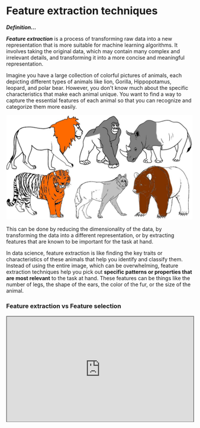 # Feature extraction techniques

<aside>

**_Definition..._**

**_Feature extraction_** is a process of transforming raw data into a new representation that is more suitable for machine learning algorithms. It involves taking the original data, which may contain many complex and irrelevant details, and transforming it into a more concise and meaningful representation.
</aside>

Imagine you have a large collection of colorful pictures of animals, each depicting different types of animals like lion, Gorilla, Hippopotamus, leopard, and polar bear. However, you don't know much about the specific characteristics that make each animal unique. You want to find a way to capture the essential features of each animal so that you can recognize and categorize them more easily.

![colourful-animals.jpeg](./feature-engineering/colourful-animals.jpeg)

This can be done by reducing the dimensionality of the data, by transforming the data into a different representation, or by extracting features that are known to be important for the task at hand.

In data science, feature extraction is like finding the key traits or characteristics of these animals that help you identify and classify them. Instead of using the entire image, which can be overwhelming, feature extraction techniques help you pick out **specific patterns or properties that are most relevant** to the task at hand. These features can be things like the number of legs, the shape of the ears, the color of the fur, or the size of the animal.

### Feature extraction vs Feature selection


<div style="position: relative; padding-bottom: 56.25%; height: 0;"><iframe src="https://www.youtube.com/embed/pr5LXi4U10c" title="Web Scrapping Intro" frameborder="0" allow="accelerometer; autoplay; clipboard-write; encrypted-media; gyroscope; picture-in-picture" allowfullscreen style="position: absolute; top: 0; left: 0; width: 100%; height: 100%; border: 2px solid grey;"></iframe></div>
